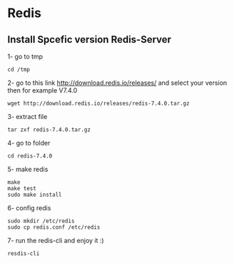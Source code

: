 # Redis

## Install Spcefic version Redis-Server

1- go to tmp
```
cd /tmp
```
2- go to this link <http://download.redis.io/releases/> and select your version then for example V7.4.0
```
wget http://download.redis.io/releases/redis-7.4.0.tar.gz 
```
3- extract file
```
tar zxf redis-7.4.0.tar.gz 
```
4- go to folder
```
cd redis-7.4.0
```
5- make redis
```
make
make test
sudo make install
```
6- config redis
```
sudo mkdir /etc/redis
sudo cp redis.conf /etc/redis
```
7- run the redis-cli and enjoy it :)
```
resdis-cli
```

